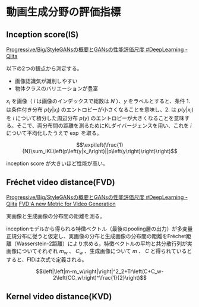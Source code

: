 # 動画生成分野の評価指標

## Inception score(IS)

[Progressive/Big/StyleGANsの概要とGANsの性能評価尺度 #DeepLearning - Qiita](https://qiita.com/kzykmyzw/items/5c4a6c2ee19ddd59e810)

以下の2つの観点から測定する。

- 画像認識気が識別しやすい
- 物体クラスのバリエーションが豊富

$x_i$ を画像（ $i$ は画像のインデックスで総数は $N$ ）、$y$ をラベルとすると、条件 $1.$ は条件付き分布 $p\left(y|x_i\right)$ のエントロピーが小さくなることを意味し、$2.$ は $p\left(y|x_i\right)$ を $i$ について積分した周辺分布 $p\left(y\right)$ のエントロピーが大きくなることを意味する。そこで、両分布間の距離を測るためにKLダイバージェンスを用い、これを $i$ について平均化したうえで $\exp$ を取る。

$$\exp\left(\frac{1}{N}\sum_iKL\left(p\left(y|x_i\right)||p\left(y\right)\right)\right)$$

inception score が大きいほど性能が高い。

## Fréchet video distance(FVD)

[Progressive/Big/StyleGANsの概要とGANsの性能評価尺度 #DeepLearning - Qiita](https://qiita.com/kzykmyzw/items/5c4a6c2ee19ddd59e810)
[FVD:A new Metric for Video Generation](https://openreview.net/pdf?id=rylgEULtdN)

実画像と生成画像の分布間の距離を測る。

inceptionモデルから得られる特徴ベクトル（最後のpooling層の出力）が多変量正規分布に従うと仮定し、実画像の分布と生成画像の分布間の距離をFréchet距離（Wasserstein-2距離）により求める。特徴ベクトルの平均と共分散行列が実画像についてそれぞれ $m_w$ 、 $C_w$ 、生成画像について $m$ 、 $C$ と得られているとすると、FIDは次式で定義される。

$$\left|\left|m-m_w\right|\right|^2_2+Tr\left(C+C_w-2\left(CC_w\right)^\frac{1}{2}\right)$$

## Kernel video distance(KVD)
